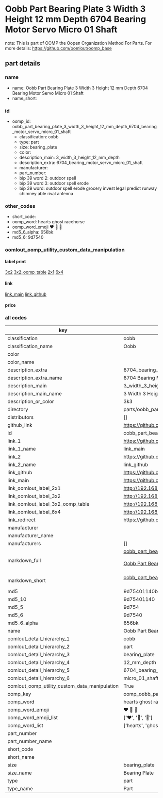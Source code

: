 # Oobb Part Bearing Plate 3 Width 3 Height 12 mm Depth 6704 Bearing Motor Servo Micro 01 Shaft  

note: This is part of OOMP the Oopen Organization Method For Parts. For more details: https://github.com/oomlout/oomp_base

##  part details
  







### name
* name: Oobb Part Bearing Plate 3 Width 3 Height 12 mm Depth 6704 Bearing Motor Servo Micro 01 Shaft
* name_short: 
### id
* oomp_id: oobb_part_bearing_plate_3_width_3_height_12_mm_depth_6704_bearing_motor_servo_micro_01_shaft
  * classification: oobb
  * type: part
  * size: bearing_plate
  * color: 
  * description_main: 3_width_3_height_12_mm_depth
  * description_extra: 6704_bearing_motor_servo_micro_01_shaft
  * manufacturer: 
  * part_number: 
  * bip 39 word 2: outdoor spell
  * bip 39 word 3: outdoor spell erode
  * bip 39 word: outdoor spell erode grocery invest legal predict runway chimney able rival antenna

### other_codes
* short_code: 
* oomp_word: hearts ghost racehorse
* oomp_word_emoji :hearts: :ghost: :racehorse:
* md5_6_alpha: 656bk
* md5_6: 9d7540






### oomlout_oomp_utility_custom_data_manipulation
#### label print
[3x2](http://192.168.1.245:1112/?label=oomp%20656bk)
[3x2_oomp_table](http://192.168.1.108:1112/?label=oomp%20656bk)
[2x1](http://192.168.1.242:1112/?label=oomp%20656bk)
[6x4](http://192.168.1.55:1112/?label=oomp%20656bk)    

#### link

[link_main](https://github.com/oomlout/oomlout_oomp_version_1_messy/tree/main/parts/oobb_part_bearing_plate_3_width_3_height_12_mm_depth_6704_bearing_motor_servo_micro_01_shaft) [link_github](https://github.com/oomlout/oomlout_oomp_version_1_messy/tree/main/parts/oobb_part_bearing_plate_3_width_3_height_12_mm_depth_6704_bearing_motor_servo_micro_01_shaft)                             

#### price







### all codes 
| key | value |  
| --- | --- |  
| classification | oobb |  
| classification_name | Oobb |  
| color |  |  
| color_name |  |  
| description_extra | 6704_bearing_motor_servo_micro_01_shaft |  
| description_extra_name | 6704 Bearing Motor Servo Micro 01 Shaft |  
| description_main | 3_width_3_height_12_mm_depth |  
| description_main_name | 3 Width 3 Height 12 mm Depth |  
| description_or_color | 3k3 |  
| directory | parts/oobb_part_bearing_plate_3_width_3_height_12_mm_depth_6704_bearing_motor_servo_micro_01_shaft |  
| distributors | [] |  
| github_link | https://github.com/oomlout/oomlout_oomp_part_src/tree/main/parts/oobb_part_bearing_plate_3_width_3_height_12_mm_depth_6704_bearing_motor_servo_micro_01_shaft |  
| id | oobb_part_bearing_plate_3_width_3_height_12_mm_depth_6704_bearing_motor_servo_micro_01_shaft |  
| link_1 | https://github.com/oomlout/oomlout_oomp_version_1_messy/tree/main/parts/oobb_part_bearing_plate_3_width_3_height_12_mm_depth_6704_bearing_motor_servo_micro_01_shaft |  
| link_1_name | link_main |  
| link_2 | https://github.com/oomlout/oomlout_oomp_version_1_messy/tree/main/parts/oobb_part_bearing_plate_3_width_3_height_12_mm_depth_6704_bearing_motor_servo_micro_01_shaft |  
| link_2_name | link_github |  
| link_github | https://github.com/oomlout/oomlout_oomp_version_1_messy/tree/main/parts/oobb_part_bearing_plate_3_width_3_height_12_mm_depth_6704_bearing_motor_servo_micro_01_shaft |  
| link_main | https://github.com/oomlout/oomlout_oomp_version_1_messy/tree/main/parts/oobb_part_bearing_plate_3_width_3_height_12_mm_depth_6704_bearing_motor_servo_micro_01_shaft |  
| link_oomlout_label_2x1 | http://192.168.1.242:1112/?label=oomp%20656bk |  
| link_oomlout_label_3x2 | http://192.168.1.245:1112/?label=oomp%20656bk |  
| link_oomlout_label_3x2_oomp_table | http://192.168.1.108:1112/?label=oomp%20656bk |  
| link_oomlout_label_6x4 | http://192.168.1.55:1112/?label=oomp%20656bk |  
| link_redirect | https://github.com/oomlout/oomlout_oomp_version_1_messy/tree/main/parts/oobb_part_bearing_plate_3_width_3_height_12_mm_depth_6704_bearing_motor_servo_micro_01_shaft |  
| manufacturer |  |  
| manufacturer_name |  |  
| manufacturers | [] |  
| markdown_full | [oobb_part_bearing_plate_3_width_3_height_12_mm_depth_6704_bearing_motor_servo_micro_01_shaft](none)<br>[](none)<br>[Oobb Part Bearing Plate 3 Width 3 Height 12 Mm Depth 6704 Bearing Motor Servo Micro 01 Shaft](none)<br><br> |  
| markdown_short | [oobb_part_bearing_plate_3_width_3_height_12_mm_depth_6704_bearing_motor_servo_micro_01_shaft](none)<br><br> |  
| md5 | 9d75401140bd7535fdbaf66c99344ce9 |  
| md5_10 | 9d75401140 |  
| md5_5 | 9d754 |  
| md5_6 | 9d7540 |  
| md5_6_alpha | 656bk |  
| name | Oobb Part Bearing Plate 3 Width 3 Height 12 mm Depth 6704 Bearing Motor Servo Micro 01 Shaft |  
| oomlout_detail_hierarchy_1 | oobb |  
| oomlout_detail_hierarchy_2 | part |  
| oomlout_detail_hierarchy_3 | bearing_plate |  
| oomlout_detail_hierarchy_4 | 12_mm_depth |  
| oomlout_detail_hierarchy_5 | 6704_bearing_motor_servo |  
| oomlout_detail_hierarchy_6 | micro_01_shaft |  
| oomlout_oomp_utility_custom_data_manipulation | True |  
| oomp_key | oomp_oobb_part_bearing_plate_3_width_3_height_12_mm_depth_6704_bearing_motor_servo_micro_01_shaft |  
| oomp_word | hearts ghost racehorse |  
| oomp_word_emoji | :hearts: :ghost: :racehorse: |  
| oomp_word_emoji_list | [':hearts:', ':ghost:', ':racehorse:'] |  
| oomp_word_list | ['hearts', 'ghost', 'racehorse'] |  
| part_number |  |  
| part_number_name |  |  
| short_code |  |  
| short_name |  |  
| size | bearing_plate |  
| size_name | Bearing Plate |  
| type | part |  
| type_name | Part |  
